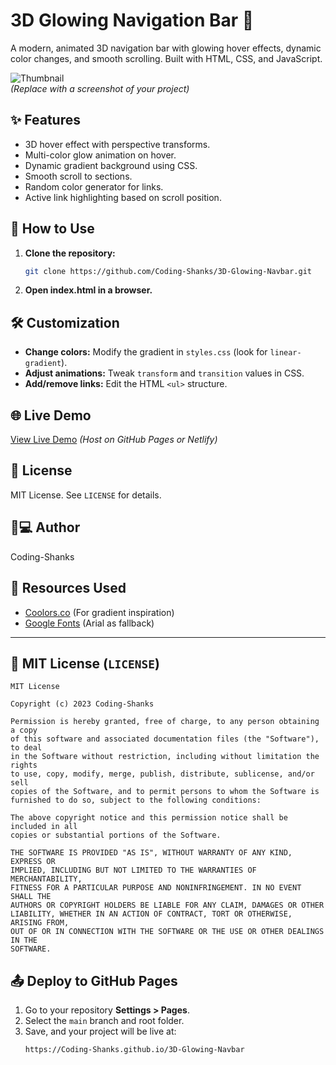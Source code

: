 # 3D Glowing Navigation Bar 🌟

A modern, animated 3D navigation bar with glowing hover effects, dynamic color changes, and smooth scrolling. Built with HTML, CSS, and JavaScript.

![Thumbnail](https://via.placeholder.com/1280x720.png?text=3D+Glowing+Navbar+Demo)  
*(Replace with a screenshot of your project)*

## ✨ Features  
- 3D hover effect with perspective transforms.  
- Multi-color glow animation on hover.  
- Dynamic gradient background using CSS.  
- Smooth scroll to sections.  
- Random color generator for links.  
- Active link highlighting based on scroll position.  

## 🚀 How to Use  
1. **Clone the repository:**  
   ```bash
   git clone https://github.com/Coding-Shanks/3D-Glowing-Navbar.git
   ```
2. **Open index.html in a browser.**  

## 🛠️ Customization  
- **Change colors:** Modify the gradient in `styles.css` (look for `linear-gradient`).  
- **Adjust animations:** Tweak `transform` and `transition` values in CSS.  
- **Add/remove links:** Edit the HTML `<ul>` structure.  

## 🌐 Live Demo  
[View Live Demo](https://3-d-glowing-navbar.vercel.app/) *(Host on GitHub Pages or Netlify)*  

## 📜 License  
MIT License. See `LICENSE` for details.

## 👨💻 Author  
  Coding-Shanks
  
## 🔗 Resources Used  
- [Coolors.co](https://coolors.co/) (For gradient inspiration)  
- [Google Fonts](https://fonts.google.com/) (Arial as fallback)  

---

## 📜 MIT License (`LICENSE`)  
```text
MIT License

Copyright (c) 2023 Coding-Shanks

Permission is hereby granted, free of charge, to any person obtaining a copy
of this software and associated documentation files (the "Software"), to deal
in the Software without restriction, including without limitation the rights
to use, copy, modify, merge, publish, distribute, sublicense, and/or sell
copies of the Software, and to permit persons to whom the Software is
furnished to do so, subject to the following conditions:

The above copyright notice and this permission notice shall be included in all
copies or substantial portions of the Software.

THE SOFTWARE IS PROVIDED "AS IS", WITHOUT WARRANTY OF ANY KIND, EXPRESS OR
IMPLIED, INCLUDING BUT NOT LIMITED TO THE WARRANTIES OF MERCHANTABILITY,
FITNESS FOR A PARTICULAR PURPOSE AND NONINFRINGEMENT. IN NO EVENT SHALL THE
AUTHORS OR COPYRIGHT HOLDERS BE LIABLE FOR ANY CLAIM, DAMAGES OR OTHER
LIABILITY, WHETHER IN AN ACTION OF CONTRACT, TORT OR OTHERWISE, ARISING FROM,
OUT OF OR IN CONNECTION WITH THE SOFTWARE OR THE USE OR OTHER DEALINGS IN THE
SOFTWARE.
```

## 📤 Deploy to GitHub Pages  
1. Go to your repository **Settings > Pages**.  
2. Select the `main` branch and root folder.  
3. Save, and your project will be live at:  
   ```
   https://Coding-Shanks.github.io/3D-Glowing-Navbar
   ```


